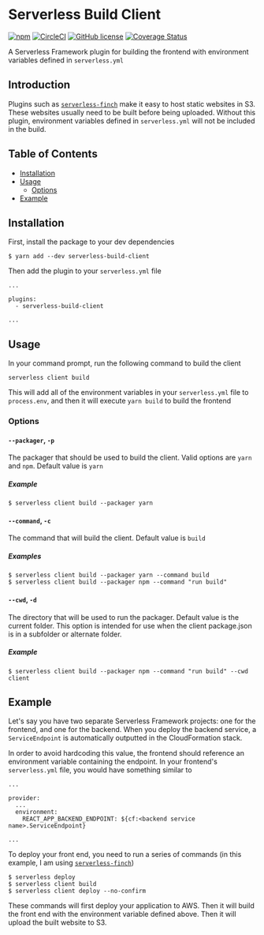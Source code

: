 # Serverless Build Client

[![npm](https://img.shields.io/npm/v/serverless-build-client)](https://www.npmjs.com/package/serverless-build-client)
[![CircleCI](https://img.shields.io/circleci/build/github/tgfischer/serverless-build-client)](https://circleci.com/gh/tgfischer/serverless-build-client)
[![GitHub license](https://img.shields.io/github/license/tgfischer/serverless-build-client)](https://github.com/tgfischer/serverless-build-client/blob/master/LICENSE)
[![Coverage Status](https://coveralls.io/repos/github/tgfischer/serverless-build-client/badge?branch=master)](https://coveralls.io/github/tgfischer/serverless-build-client?branch=master)

A Serverless Framework plugin for building the frontend with environment variables defined in `serverless.yml`

## Introduction

Plugins such as [`serverless-finch`](https://github.com/fernando-mc/serverless-finch) make it easy to host static websites in S3. These websites usually need to be built before being uploaded. Without this plugin, environment variables defined in `serverless.yml` will not be included in the build.

## Table of Contents

- [Installation](#installation)
- [Usage](#usage)
  - [Options](#options)
- [Example](#example)

## Installation

First, install the package to your dev dependencies

```
$ yarn add --dev serverless-build-client
```

Then add the plugin to your `serverless.yml` file

```
...

plugins:
  - serverless-build-client

...
```

## Usage

In your command prompt, run the following command to build the client

```
serverless client build
```

This will add all of the environment variables in your `serverless.yml` file to `process.env`, and then it will execute `yarn build` to build the frontend

### Options

#### `--packager`, `-p` <!-- omit in toc -->

The packager that should be used to build the client. Valid options are `yarn` and `npm`. Default value is `yarn`

##### Example <!-- omit in toc -->

```
$ serverless client build --packager yarn
```

#### `--command`, `-c` <!-- omit in toc -->

The command that will build the client. Default value is `build`

##### Examples <!-- omit in toc -->

```
$ serverless client build --packager yarn --command build
$ serverless client build --packager npm --command "run build"
```

#### `--cwd`, `-d` <!-- omit in toc -->

The directory that will be used to run the packager. Default value is the current folder. This option is intended for use when the client package.json is in a subfolder or alternate folder.

##### Example <!-- omit in toc -->

```
$ serverless client build --packager npm --command "run build" --cwd client
```

## Example

Let's say you have two separate Serverless Framework projects: one for the frontend, and one for the backend. When you deploy the backend service, a `ServiceEndpoint` is automatically outputted in the CloudFormation stack.

In order to avoid hardcoding this value, the frontend should reference an environment variable containing the endpoint. In your frontend's `serverless.yml` file, you would have something similar to

```
...

provider:
  ...
  environment:
    REACT_APP_BACKEND_ENDPOINT: ${cf:<backend service name>.ServiceEndpoint}

...
```

To deploy your front end, you need to run a series of commands (in this example, I am using [`serverless-finch`](https://github.com/fernando-mc/serverless-finch))

```
$ serverless deploy
$ serverless client build
$ serverless client deploy --no-confirm
```

These commands will first deploy your application to AWS. Then it will build the front end with the environment variable defined above. Then it will upload the built website to S3.
